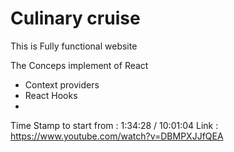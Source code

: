# Culinary cruise

This is Fully functional website 

The Conceps implement of React 
- Context providers
- React Hooks
-









Time Stamp to start from  : 1:34:28 / 10:01:04
Link : https://www.youtube.com/watch?v=DBMPXJJfQEA